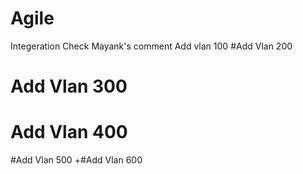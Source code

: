 # Agile
Integeration Check
Mayank's comment
Add vlan 100
#Add Vlan 200
# Add Vlan 300
# Add Vlan 400
#Add Vlan 500
+#Add Vlan 600
